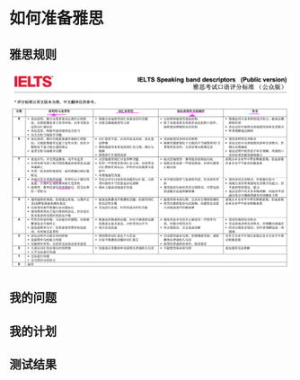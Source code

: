 # 如何准备雅思

## 雅思规则

![day1-IELTS](../../../../images/english/04IELTS_exam/day1-IELTS.jpeg)

## 我的问题

## 我的计划

## 测试结果
